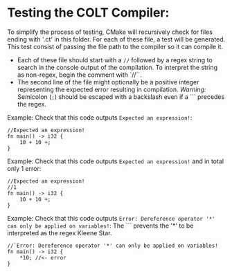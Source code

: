 # Testing the COLT Compiler:
To simplify the process of testing, CMake will recursively check for files ending with '.ct' in this folder.
For each of these file, a test will be generated. This test consist of passing the file path to the compiler so it can compile it.
- Each of these file should start with a `//` followed by a regex string to search in the console output of the compilation. To interpret the string as non-regex, begin the comment with `//\``.
- The second line of the file might optionally be a positive integer representing the expected error resulting in compilation.
*Warning:* Semicolon (`;`) should be escaped with a backslash even if a `\`` precedes the regex.

Example: Check that this code outputs `Expected an expression!`:
```
//Expected an expression!
fn main() -> i32 {
	10 + 10 +;
}
```
Example: Check that this code outputs `Expected an expression!` and in total only 1 error:
```
//Expected an expression!
//1
fn main() -> i32 {
	10 + 10 +;
}
```

Example: Check that this code outputs `Error: Dereference operator '*' can only be applied on variables!`:
The `\`` prevents the '*' to be interpreted as the regex Kleene Star.
```
//`Error: Dereference operator '*' can only be applied on variables!
fn main() -> i32 {
	*10; //<- error
}
```